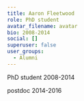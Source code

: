 ```yaml
---
title: Aaron Fleetwood
role: PhD student
avatar_filename: avatar
bio: 2008-2014
social: []
superuser: false
user_groups:
  - Alumni
---
```

<!--StartFragment-->

PhD student 2008-2014

postdoc 2014-2016

<!--EndFragment-->